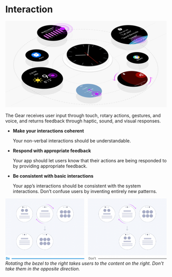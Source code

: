 # Interaction

![](media/7.0.png)  

The Gear receives user input through touch, rotary actions, gestures, and voice, and returns feedback through haptic, sound, and visual responses.

-   **Make your interactions coherent**

    Your non-verbal interactions should be understandable.

-   **Respond with appropriate feedback**

    Your app should let users know that their actions are being responded to by providing appropriate feedback.

-   **Be consistent with basic interactions**

    Your app’s interactions should be consistent with the system interactions. Don’t confuse users by inventing entirely new patterns.


![](media/interaction_7.0.3-850x322.png)  
*Rotating the bezel to the right takes users to the content on the right. Don't take them in the opposite direction.*
